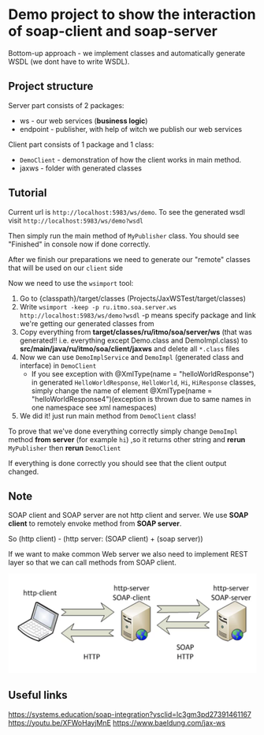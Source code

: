 # Demo project to show the interaction of soap-client and soap-server
Bottom-up approach - we implement classes and automatically generate WSDL (we dont have to write WSDL).

## Project structure
Server part consists of 2 packages:
* ws - our web services (**business logic**)
* endpoint - publisher, with help of witch we publish our web services

Client part consists of 1 package and 1 class:
* ```DemoClient``` - demonstration of how the client works in main method.
* jaxws - folder with generated classes

## Tutorial


Current url is ```http://localhost:5983/ws/demo```.
To see the generated wsdl visit ```http://localhost:5983/ws/demo?wsdl```
  
Then simply run the main method of ```MyPublisher``` class.
You should see "Finished" in console now if done correctly. 

After we finish our preparations we need 
to generate our "remote" classes that will be
used on our ```client``` side

Now we need to use the ```wsimport``` tool:
1) Go to {classpath}/target/classes (Projects/JaxWSTest/target/classes)
2) Write ```wsimport -keep -p ru.itmo.soa.server.ws http://localhost:5983/ws/demo?wsdl``` -p means specify package and link we're getting our generated classes from
3) Copy everything from **target/classes/ru/itmo/soa/server/ws** (that was generated!! i.e. everything except Demo.class and DemoImpl.class) to **src/main/java/ru/itmo/soa/client/jaxws** and delete all ```*.class``` files
4) Now we can use ```DemoImplService``` and ```DemoImpl``` (generated class and interface) in ```DemoClient```
    * If you see exception with @XmlType(name = "helloWorldResponse") in generated ```HelloWorldResponse```, ```HelloWorld```, ```Hi```, ```HiResponse``` classes, simply change the name of element @XmlType(name = "helloWorldResponse4")(exception is thrown due to same names in one namespace see xml namespaces)
5) We did it! just run main method from ```DemoClient``` class!


To prove that we've done everything correctly simply change ```DemoImpl``` method **from server** (for example ```hi```)
,so it returns other string and **rerun** ```MyPublisher``` then **rerun** ```DemoClient``` 

If everything is done correctly you should see that the client output changed.

## Note
SOAP client and SOAP server are not http client and server.
We use **SOAP client** to remotely envoke method from **SOAP server**.

So (http client) - (http server: (SOAP client) + (soap server))

If we want to make common Web server we also need to implement REST layer so that we can call methods from SOAP client.

![Alt text](SOAP.png?raw=true "soap")

 
## Useful links

https://systems.education/soap-integration?ysclid=lc3gm3pd27391461167
https://youtu.be/XFWoHayjMnE
https://www.baeldung.com/jax-ws

 
